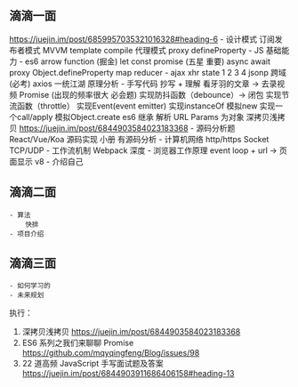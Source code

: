 ## 滴滴一面
https://juejin.im/post/6859957035321016328#heading-6
    - 设计模式
        订阅发布者模式 MVVM template compile
        代理模式 proxy defineProperty
    - JS 基础能力
        - es6 
            arrow function (掘金)
            let const
            promise (五星 重要)
            async await
            proxy
            Object.defineProperty
            map reducer
        - ajax
            xhr state 1 2 3 4
            jsonp 跨域(必考)
            axios 一统江湖 原理分析
        - 手写代码 
            抄写 + 理解 看牙羽的文章 -> 去录视频
            Promise (出现的频率很大 必会题)
            实现防抖函数（debounce）-> 闭包
            实现节流函数（throttle）
            实现Event(event emitter)
            实现instanceOf
            模拟new
            实现一个call/apply
            模拟Object.create es6 继承
            解析 URL Params 为对象
            深拷贝浅拷贝 https://juejin.im/post/6844903584023183368
    - 源码分析题
        React/Vue/Koa 源码实现
        小册 有源码分析
    - 计算机网络
        http/https
        Socket TCP/UDP
    - 工作流机制
        Webpack 深度
    - 浏览器工作原理
        event loop + url -> 页面显示 v8
    - 介绍自己
          
## 滴滴二面
    - 算法
        快排
    - 项目介绍

## 滴滴三面
    - 如何学习的
    - 未来规划

执行： 
1. 深拷贝浅拷贝 
    https://juejin.im/post/6844903584023183368
2. ES6 系列之我们来聊聊 Promise
    https://github.com/mqyqingfeng/Blog/issues/98
3. 22 道高频 JavaScript 手写面试题及答案
    https://juejin.im/post/6844903911686406158#heading-13